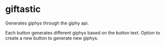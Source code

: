 # giftastic

Generates giphys through the giphy api.

Each button generates different giphys based on the button text. Option to create a new button to generate new giphys.
